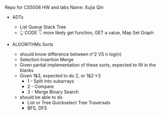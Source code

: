 Repo for CS5008 HW and labs
Name: Xujia Qin

- ADTs
  - List Queue Stack Tree
  - 👆 CODE 👇 more likely get function, GET a value, Map Set Graph

- ALGORITHMs Sorts
  - should know difference between n^2 VS n log(n)
  - Selection Insertion Merge
  - Given partial implementation of these sorts, expected to fill in the blanks
  - Given 1&3, expected to do 2, or 1&2->3
    - 1 - Split into subarrays
    - 2 - Compare
    - 3 - Merge Binary Search
  - should be able to do
    - List or Tree Quickselect Tree Traversals
    - BFS, DFS
